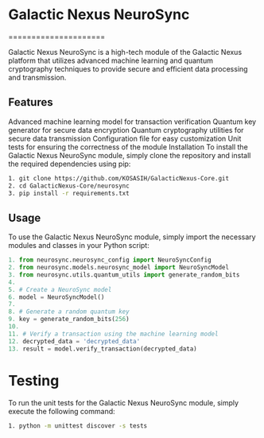 # Galactic Nexus NeuroSync
=====================

Galactic Nexus NeuroSync is a high-tech module of the Galactic Nexus platform that utilizes advanced machine learning and quantum cryptography techniques to provide secure and efficient data processing and transmission.

## Features

Advanced machine learning model for transaction verification
Quantum key generator for secure data encryption
Quantum cryptography utilities for secure data transmission
Configuration file for easy customization
Unit tests for ensuring the correctness of the module
Installation
To install the Galactic Nexus NeuroSync module, simply clone the repository and install the required dependencies using pip:

```bash
1. git clone https://github.com/KOSASIH/GalacticNexus-Core.git
2. cd GalacticNexus-Core/neurosync
3. pip install -r requirements.txt
```

## Usage

To use the Galactic Nexus NeuroSync module, simply import the necessary modules and classes in your Python script:

```python
1. from neurosync.neurosync_config import NeuroSyncConfig
2. from neurosync.models.neurosync_model import NeuroSyncModel
3. from neurosync.utils.quantum_utils import generate_random_bits
4. 
5. # Create a NeuroSync model
6. model = NeuroSyncModel()
7. 
8. # Generate a random quantum key
9. key = generate_random_bits(256)
10. 
11. # Verify a transaction using the machine learning model
12. decrypted_data = 'decrypted_data'
13. result = model.verify_transaction(decrypted_data)
```

# Testing

To run the unit tests for the Galactic Nexus NeuroSync module, simply execute the following command:

```bash
1. python -m unittest discover -s tests
```

